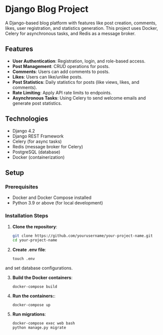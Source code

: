 # Django Blog Project

A Django-based blog platform with features like post creation, comments, likes, user registration, and statistics generation. This project uses Docker, Celery for asynchronous tasks, and Redis as a message broker.

## Features

- **User Authentication**: Registration, login, and role-based access.
- **Post Management**: CRUD operations for posts.
- **Comments**: Users can add comments to posts.
- **Likes**: Users can like/unlike posts.
- **Post Statistics**: Daily statistics for posts (like views, likes, and comments).
- **Rate Limiting**: Apply API rate limits to endpoints.
- **Asynchronous Tasks**: Using Celery to send welcome emails and generate post statistics.

## Technologies

- Django 4.2
- Django REST Framework
- Celery (for async tasks)
- Redis (message broker for Celery)
- PostgreSQL (database)
- Docker (containerization)

## Setup

### Prerequisites

- Docker and Docker Compose installed
- Python 3.9 or above (for local development)

### Installation Steps

1. **Clone the repository**:

   ```bash
   git clone https://github.com/yourusername/your-project-name.git
   cd your-project-name
   
2. **Create .env file**:
    ```
   touch .env
   
and set database configurations.
   
3. **Build the Docker containers**:
    ```
   docker-compose build
   
4. **Run the containers:**:
    ```
   docker-compose up

5. **Run migrations**:
    ```
    docker-compose exec web bash
    python manage.py migrate


